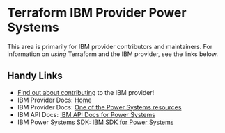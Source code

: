 # Terraform IBM Provider Power Systems
<!-- markdownlint-disable MD026 -->
This area is primarily for IBM provider contributors and maintainers. For information on _using_ Terraform and the IBM provider, see the links below.


## Handy Links
* [Find out about contributing](../../../CONTRIBUTING.md) to the IBM provider!
* IBM Provider Docs: [Home](https://registry.terraform.io/providers/IBM-Cloud/ibm/latest/docs)
* IBM Provider Docs: [One of the Power Systems resources](https://registry.terraform.io/providers/IBM-Cloud/ibm/latest/docs/resources/pi_cloud_connection)
* IBM API Docs: [IBM API Docs for Power Systems](https://cloud.ibm.com/apidocs/power-cloud)
* IBM Power Systems SDK: [IBM SDK for Power Systems](https://github.com/IBM-Cloud/power-go-client)
